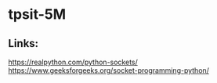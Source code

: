 # tpsit-5M

## Links:

https://realpython.com/python-sockets/
https://www.geeksforgeeks.org/socket-programming-python/